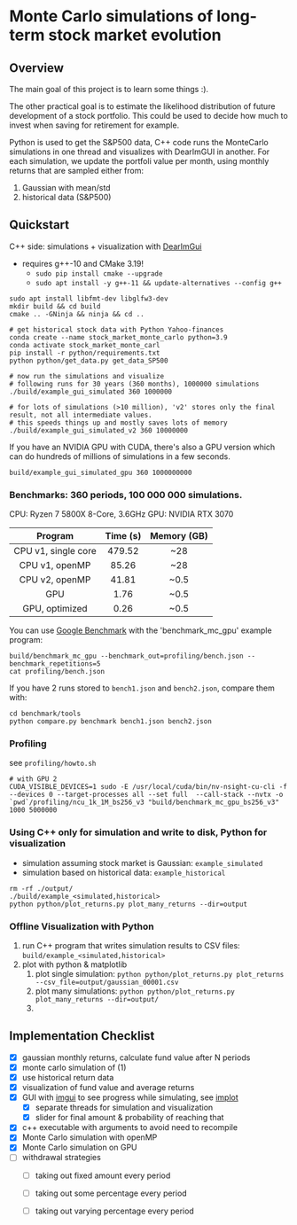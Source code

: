 # Monte Carlo simulations of long-term stock market evolution

## Overview

The main goal of this project is to learn some things :).

The other practical goal is to estimate the likelihood distribution of future development of a stock portfolio. This
could be used to decide how much to invest when saving for retirement for example.

Python is used to get the S&P500 data, C++ code runs the MonteCarlo simulations in one thread and visualizes with
DearImGUI in another. For each simulation, we update the portfoli value per month, using monthly returns that are
sampled either from:

1. Gaussian with mean/std
2. historical data (S&P500)

## Quickstart

C++ side: simulations + visualization with [DearImGui](https://github.com/ocornut/imgui)

- requires g++-10 and CMake 3.19!
    - `sudo pip install cmake --upgrade`
    - `sudo apt install -y g++-11 && update-alternatives --config g++`

```
sudo apt install libfmt-dev libglfw3-dev
mkdir build && cd build
cmake .. -GNinja && ninja && cd ..

# get historical stock data with Python Yahoo-finances
conda create --name stock_market_monte_carlo python=3.9
conda activate stock_market_monte_carl
pip install -r python/requirements.txt
python python/get_data.py get_data_SP500

# now run the simulations and visualize
# following runs for 30 years (360 months), 1000000 simulations
./build/example_gui_simulated 360 1000000

# for lots of simulations (>10 million), 'v2' stores only the final result, not all intermediate values.
# this speeds things up and mostly saves lots of memory
./build/example_gui_simulated_v2 360 10000000
```

If you have an NVIDIA GPU with CUDA, there's also a GPU version which can do hundreds of millions of simulations in a few seconds. 

```
build/example_gui_simulated_gpu 360 1000000000
```

### Benchmarks: 360 periods, 100 000 000 simulations.

CPU: Ryzen 7 5800X 8-Core, 3.6GHz
GPU: NVIDIA RTX 3070

|       Program       | Time (s) | Memory (GB) |
|:-------------------:|:--------:|:-----------:|
| CPU v1, single core |  479.52  |     ~28     |
|   CPU v1, openMP    |  85.26   |     ~28     |
|   CPU v2, openMP    |  41.81   |    ~0.5     |
|         GPU         |   1.76   |    ~0.5     |
|   GPU, optimized    |   0.26   |    ~0.5     |

You can use [Google Benchmark](https://github.com/google/benchmark) with the 'benchmark_mc_gpu' example program:
```
build/benchmark_mc_gpu --benchmark_out=profiling/bench.json --benchmark_repetitions=5
cat profiling/bench.json
```
If you have 2 runs stored to `bench1.json` and `bench2.json`, compare them with:
```
cd benchmark/tools
python compare.py benchmark bench1.json bench2.json
```

### Profiling
see `profiling/howto.sh`
```
# with GPU 2
CUDA_VISIBLE_DEVICES=1 sudo -E /usr/local/cuda/bin/nv-nsight-cu-cli -f --devices 0 --target-processes all --set full  --call-stack --nvtx -o `pwd`/profiling/ncu_1k_1M_bs256_v3 "build/benchmark_mc_gpu_bs256_v3" 1000 5000000
```

### Using C++ only for simulation and write to disk, Python for visualization

- simulation assuming stock market is Gaussian: `example_simulated`
- simulation based on historical data: `example_historical`

```
rm -rf ./output/
./build/example_<simulated,historical>
python python/plot_returns.py plot_many_returns --dir=output
```

### Offline Visualization with Python

1. run C++ program that writes simulation results to CSV files: `build/example_<simulated,historical>`
2. plot with python & matplotlib
    1. plot single simulation: `python python/plot_returns.py plot_returns --csv_file=output/gaussian_00001.csv`
    2. plot many simulations: `python python/plot_returns.py plot_many_returns --dir=output/`
    3.

## Implementation Checklist

- [x] gaussian monthly returns, calculate fund value after N periods
- [x] monte carlo simulation of (1)
- [x] use historical return data
- [x] visualization of fund value and average returns
- [x] GUI with [imgui](https://github.com/ocornut/imgui) to see progress while simulating,
  see [implot](https://github.com/epezent/implot)
    - [x] separate threads for simulation and visualization
    - [x] slider for final amount & probability of reaching that
- [x] c++ executable with arguments to avoid need to recompile
- [x] Monte Carlo simulation with openMP
- [x] Monte Carlo simulation on GPU
- [ ] withdrawal strategies
    - [ ] taking out fixed amount every period
    - [ ] taking out some percentage every period
    - [ ] taking out varying percentage every period


